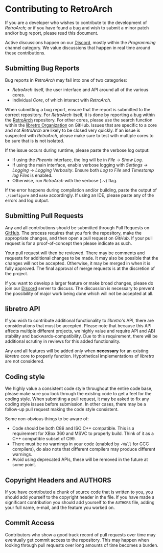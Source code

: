 # Contributing to RetroArch

If you are a developer who wishes to contribute to the development of _RetroArch_; or if you have
found a bug and wish to submit a minor patch and/or bug report, please read this document.

Active discussions happen on our [Discord](https://discordapp.com/invite/27Xxm2h), mostly within
the _Programming_ channel category. We value discussions that happen in real time around
these contributions.

## Submitting Bug Reports

Bug reports in _RetroArch_ may fall into one of two categories:

 * _RetroArch_ itself, the user interface and API around all of the various cores.
 * Individual _Core_, of which interact with _RetroArch_.

When submitting a bug report, ensure that the report is submitted to the correct repository.
For _RetroArch_ itself, it is done by reporting a bug within the
[RetroArch](https://github.com/libretro/RetroArch) repository. For other cores, please use
the search function within the [libretro Organization](https://github.com/libretro) on
GitHub. Issues that are specific to a core and not _RetroArch_ are likely to be closed very
quickly. If an issue is suspected with _RetroArch_, please make sure to test with multiple
cores to be sure that is is not isolated.

If the issue occurs during runtime, please paste the verbose log output:

 * If using the _Pheonix_ interface, the log will be in _File_ -> _Show Log_.
 * If using the main interface, enable verbose logging with _Settings_ -> _Logging_ ->
   _Logging Verbosity_. Ensure both _Log to File_ and _Timestamp log Files_ is enabled.
 * Otherwise, run _RetroArch_ with the verbose (`-v`) flag.

If the error happens during compilation and/or building, paste the output of `./configure`
and `make` accordingly. If using an IDE, please paste any of the errors and log output.

## Submitting Pull Requests

Any and all contributions should be submitted through Pull Requests on
[GitHub](https://github.com/libretro/RetroArch/pulls). The process requires that you fork the
repository, make the appropriate changes, and then open a pull request on _GitHub_. If your
pull request is for a proof-of-concept then please indicate as such.

Your pull request will then be reviewed. There may be comments and requests for additional
changes to be made. It may also be possible that the changes will not be accepted. Otherwise, it
may be merged in when it is fully approved. The final approval of merge requests is at the
discretion of the project.

If you want to develop a larger feature or make broad changes, please do join our
[Discord](https://discordapp.com/invite/27Xxm2h) server to discuss. The discussion is
necessary to prevent the possibility of major work being done which will not be accepted at all.

## libretro API

If you wish to contribute additional functionality to _libretro_'s API, there are considerations
that must be accepted. Please note that because this API affects multiple different projects, we
highly value and require API and ABI stability and backwards-compatibility. Due to this
requirement, there will be additional scrutiny in reviews for this added functionality.

Any and all features will be added only when **necessary** for an existing _libretro_ core to
properly function. Hypothetical implementations of _libretro_ are not considered.

## Coding style

We highly value a consistent code style throughout the entire code base, please make sure you look
through the existing code to get a feel for the coding style. When submitting a pull request, it may
be asked to fix any coding style issues before submission. In other cases, there may be a follow-up
pull request making the code style consistent.

Some non-obvious things to be aware of:

  - Code should be both C89 and ISO C++ compatible. This is a requirement for XBox 360 and MSVC to
    properly build. Think of it as a C++ compatible subset of C99.
  - There must be no warnings in your code (enabled by `-Wall` for GCC compilers), do also note that
    different compilers may produce different warnings.
  - Avoid using deprecated APIs, these will be removed in the future at some point.

## Copyright Headers and AUTHORS

If you have contributed a chunk of source code that is written to you, you should add yourself to
the copyright header in the file. If you have made a significant contribution you should add
yourself to the `AUTHORS` file, adding your full name, e-mail, and the feature you worked on.

## Commit Access

Contributors who show a good track record of pull requests over time may eventually
get commit access to the repository. This may happen when looking through pull requests
over long amounts of time becomes a burden.
